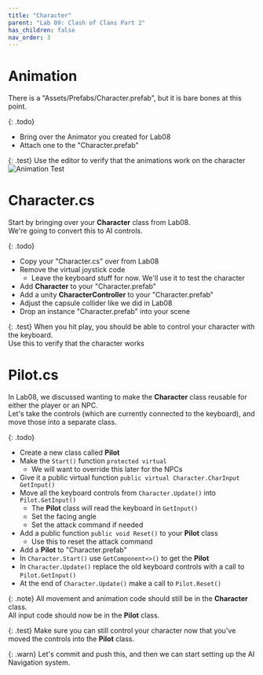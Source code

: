```yaml
---
title: "Character"
parent: "Lab 09: Clash of Clans Part 2"
has_children: false
nav_order: 3
---
```


# Animation
There is a "Assets/Prefabs/Character.prefab", but it is bare bones at this point.

{: .todo}
* Bring over the Animator you created for Lab08
* Attach one to the "Character.prefab"

{: .test}
Use the editor to verify that the animations work on the character
![Animation Test](images/lab09/animtest.jpg "Animation Test")

# Character.cs
Start by bringing over your **Character** class from Lab08.\
We're going to convert this to AI controls.

{: .todo}
* Copy your "Character.cs" over from Lab08
* Remove the virtual joystick code
	* Leave the keyboard stuff for now. We'll use it to test the character
* Add **Character** to your "Character.prefab"
* Add a unity **CharacterController** to your "Character.prefab"
* Adjust the capsule collider like we did in Lab08
* Drop an instance "Character.prefab" into your scene

{: .test}
When you hit play, you should be able to control your character with the keyboard.\
Use this to verify that the character works

# Pilot.cs
In Lab08, we discussed wanting to make the **Character** class reusable for either the player or an NPC.\
Let's take the controls (which are currently connected to the keyboard), and move those into a separate class.

{: .todo}
* Create a new class called **Pilot**
* Make the `Start()` function `protected virtual`
	* We will want to override this later for the NPCs
* Give it a public virtual function `public virtual Character.CharInput GetInput()`
* Move all the keyboard controls from `Character.Update()` into `Pilot.GetInput()`
	* The **Pilot** class will read the keyboard in `GetInput()`
	* Set the facing angle
	* Set the attack command if needed
* Add a public function `public void Reset()` to your **Pilot** class
	* Use this to reset the attack command
* Add a **Pilot** to "Character.prefab"
* In `Character.Start()` use `GetComponent<>()` to get the **Pilot**
* In `Character.Update()` replace the old keyboard controls with a call to `Pilot.GetInput()`
* At the end of `Character.Update()` make a call to `Pilot.Reset()`

{: .note}
All movement and animation code should still be in the **Character** class.\
All input code should now be in the **Pilot** class.

{: .test}
Make sure you can still control your character now that you've moved the controls into the **Pilot** class.

{: .warn}
Let's commit and push this, and then we can start setting up the AI Navigation system.